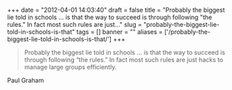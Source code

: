 
+++
date = "2012-04-01 14:03:40"
draft = false
title = "Probably the biggest lie told in schools ... is that the way to succeed is through following \"the rules.\" In fact most such rules are just..."
slug = "probably-the-biggest-lie-told-in-schools-is-that"
tags = []
banner = ""
aliases = ['/probably-the-biggest-lie-told-in-schools-is-that/']
+++

<blockquote><p>Probably the biggest lie told in schools … is that the way to succeed is through following “the rules.” In fact most such rules are just hacks to manage large groups efficiently.</p></blockquote>Paul Graham

